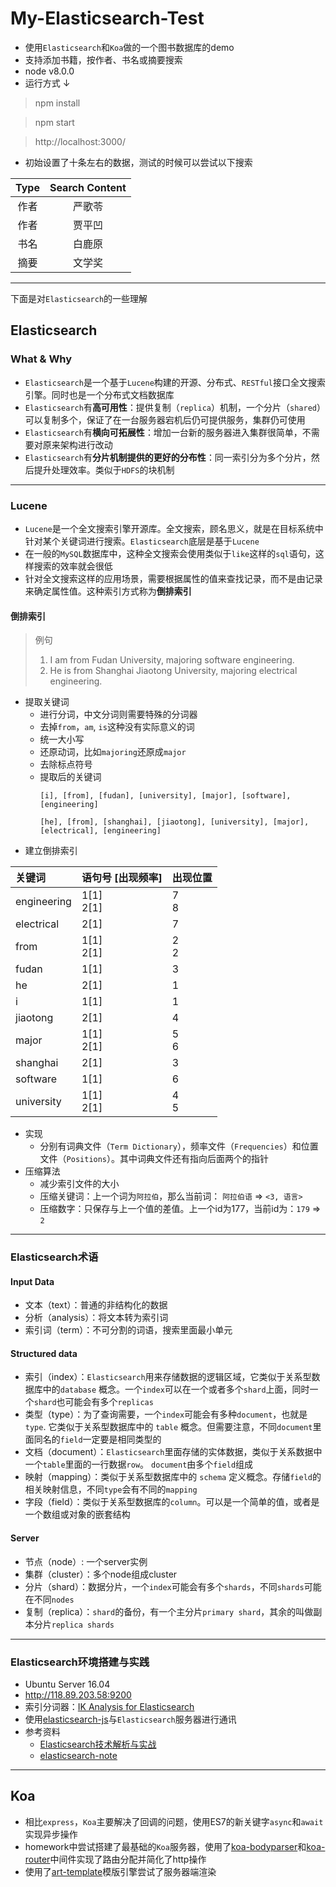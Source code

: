 # My-Elasticsearch-Test
- 使用`Elasticsearch`和`Koa`做的一个图书数据库的demo
- 支持添加书籍，按作者、书名或摘要搜索
- node v8.0.0
- 运行方式 ↓
> npm install

> npm start

> http://localhost:3000/

- 初始设置了十条左右的数据，测试的时候可以尝试以下搜索


| Type | Search Content |
|:---:|:---:| 
| 作者 | 严歌苓 |
| 作者 | 贾平凹 |
| 书名 | 白鹿原 |
| 摘要 | 文学奖 |

---
下面是对`Elasticsearch`的一些理解

## Elasticsearch

### What & Why
- `Elasticsearch`是一个基于`Lucene`构建的开源、分布式、`RESTful`接口全文搜索引擎。同时也是一个分布式文档数据库
- `Elasticsearch`有**高可用性**：提供复制（`replica`）机制，一个分片（`shared`）可以复制多个，保证了在一台服务器宕机后仍可提供服务，集群仍可使用
- `Elasticsearch`有**横向可拓展性**：增加一台新的服务器进入集群很简单，不需要对原来架构进行改动
- `Elasticsearch`有**分片机制提供的更好的分布性**：同一索引分为多个分片，然后提升处理效率。类似于`HDFS`的块机制

---

### Lucene
- `Lucene`是一个全文搜索引擎开源库。全文搜索，顾名思义，就是在目标系统中针对某个关键词进行搜索。`Elasticsearch`底层是基于`Lucene`
- 在一般的`MySQL`数据库中，这种全文搜索会使用类似于`like`这样的`sql`语句，这样搜索的效率就会很低
- 针对全文搜索这样的应用场景，需要根据属性的值来查找记录，而不是由记录来确定属性值。这种索引方式称为**倒排索引**
#### 倒排索引
> 例句
> 1. I am from Fudan University, majoring software engineering. 
> 2. He is from Shanghai Jiaotong University, majoring electrical engineering.
- 提取关键词
    - 进行分词，中文分词则需要特殊的分词器
    - 去掉`from`，`am`, `is`这种没有实际意义的词
    - 统一大小写
    - 还原动词，比如`majoring`还原成`major`
    - 去除标点符号
    - 提取后的关键词
        ```
        [i], [from], [fudan], [university], [major], [software], [engineering]

        [he], [from], [shanghai], [jiaotong], [university], [major], [electrical], [engineering]
        ```
- 建立倒排索引

| 关键词 | 语句号 [出现频率] | 出现位置 |
|:------|:------|:----|
| engineering | 1[1] <br /> 2[1] | 7 <br /> 8 |
| electrical | 2[1] | 7 |
| from | 1[1] <br /> 2[1] | 2 <br /> 2 |
| fudan | 1[1] | 3 |
| he | 2[1] | 1 |
| i | 1[1] | 1 |
| jiaotong | 2[1] | 4 |
| major | 1[1] <br /> 2[1] | 5 <br /> 6 |
| shanghai | 2[1] | 3 |
| software | 1[1] | 6 |
| university | 1[1] <br /> 2[1] | 4 <br /> 5 |

- 实现
    - 分别有词典文件（`Term Dictionary`），频率文件（`Frequencies`）和位置文件（`Positions`）。其中词典文件还有指向后面两个的指针
- 压缩算法
    - 减少索引文件的大小
    - 压缩关键词：上一个词为`阿拉伯`，那么当前词： `阿拉伯语` => `<3, 语言>` 
    - 压缩数字：只保存与上一个值的差值。上一个id为177，当前id为：`179` => `2`

---

### Elasticsearch术语
#### Input Data
- 文本（text）：普通的非结构化的数据
- 分析（analysis）：将文本转为索引词
- 索引词（term）：不可分割的词语，搜索里面最小单元

#### Structured data
- 索引（index）：`Elasticsearch`用来存储数据的逻辑区域，它类似于关系型数据库中的`database` 概念。一个`index`可以在一个或者多个`shard`上面，同时一个`shard`也可能会有多个`replicas`
- 类型（type）：为了查询需要，一个`index`可能会有多种`document`，也就是`type`. 它类似于关系型数据库中的 `table` 概念。但需要注意，不同`document`里面同名的`field`一定要是相同类型的
- 文档（document）：`Elasticsearch`里面存储的实体数据，类似于关系数据中一个`table`里面的一行数据`row`。 `document`由多个`field`组成
- 映射（mapping）：类似于关系型数据库中的 `schema` 定义概念。存储`field`的相关映射信息，不同`type`会有不同的`mapping`
- 字段（field）：类似于关系型数据库的`column`。可以是一个简单的值，或者是一个数组或对象的嵌套结构

#### Server
- 节点（node）: 一个server实例
- 集群（cluster）：多个node组成cluster
- 分片（shard）：数据分片，一个`index`可能会有多个`shards`，不同`shards`可能在不同`nodes`
- 复制（replica）：`shard`的备份，有一个主分片`primary shard`，其余的叫做副本分片`replica shards`

---

### Elasticsearch环境搭建与实践
- Ubuntu Server 16.04
- http://118.89.203.58:9200
- 索引分词器：[IK Analysis for Elasticsearch](https://github.com/medcl/elasticsearch-analysis-ik)
- 使用[elasticsearch-js](https://github.com/elastic/elasticsearch-js)与`Elasticsearch`服务器进行通讯
- 参考资料
    - [Elasticsearch技术解析与实战](http://www.hzmedia.com.cn/books11117891)
    - [elasticsearch-note](https://github.com/siddontang/elasticsearch-note)
---

## Koa
- 相比`express`，`Koa`主要解决了回调的问题，使用ES7的新关键字`async`和`await`实现异步操作
- homework中尝试搭建了最基础的`Koa`服务器，使用了[koa-bodyparser](https://github.com/koajs/bodyparser)和[koa-router](https://github.com/alexmingoia/koa-router)中间件实现了路由分配并简化了http操作
- 使用了[art-template](https://github.com/aui/art-template)模版引擎尝试了服务器端渲染
